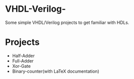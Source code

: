 # VHDL-Verilog-
Some simple VHDL/Verilog projects to get familiar with HDLs.

# Projects 

* Half-Adder
* Full-Adder
* Xor-Gate
* Binary-counter(with LaTeX documentation)
